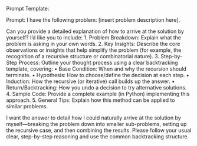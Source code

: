 Prompt Template:

Prompt:
I have the following problem: [insert problem description here].

Can you provide a detailed explanation of how to arrive at the solution by yourself? I’d like you to include:
	1.	Problem Breakdown: Explain what the problem is asking in your own words.
	2.	Key Insights: Describe the core observations or insights that help simplify the problem (for example, the recognition of a recursive structure or combinatorial nature).
	3.	Step-by-Step Process: Outline your thought process using a clear backtracking template, covering:
	•	Base Condition: When and why the recursion should terminate.
	•	Hypothesis: How to choose/define the decision at each step.
	•	Induction: How the recursive (or iterative) call builds up the answer.
	•	Return/Backtracking: How you undo a decision to try alternative solutions.
	4.	Sample Code: Provide a complete example (in Python) implementing this approach.
	5.	General Tips: Explain how this method can be applied to similar problems.

I want the answer to detail how I could naturally arrive at the solution by myself—breaking the problem down into smaller sub-problems, setting up the recursive case, and then combining the results. Please follow your usual clear, step-by-step reasoning and use the common backtracking structure.
